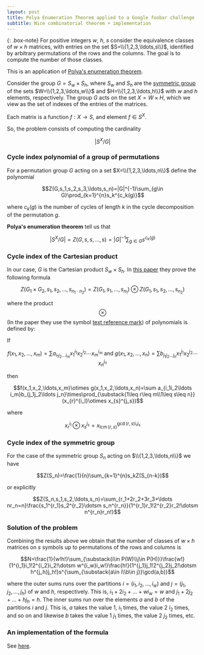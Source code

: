 ```yaml
---
layout: post
title: Polya Enumeration Theorem applied to a Google foobar challenge
subtitle: Nice combinatorial theorem + implementation
---
```


{: .box-note}
For positive integers $w$, $h$, $s$ consider the equivalence classes of $w\times h$ matrices, with entries on the set $S=\\{1,2,3,\ldots,s\\}$, identified by arbitrary permutations of the rows and the columns. The goal is to compute the number of those classes.

This is an application of [Polya's enumeration theorem](https://en.wikipedia.org/wiki/P%C3%B3lya_enumeration_theorem). 

Consider the group  $G=S_w\times S_h$, where $S_w$ and $S_h$ are the [symmetric group](https://en.wikipedia.org/wiki/Symmetric_group) of the sets $W=\\{1,2,3,\ldots,w\\}$ and $H=\\{1,2,3,\ldots,h\\}$ with $w$ and $h$ elements, respectively. The group $G$ acts on the set $X=W\times H$, which we view as the set of indexes of the entries of the matrices.

Each matrix is a function $f:X\to S$, and element $f\in S^X$. 

So, the problem consists of computing the cardinality 

$$\left|S^X/G\right|$$

### Cycle index polynomial of a group of permutations

For a permutation group $G$ acting on a set $X=\\{1,2,3,\ldots,n\\}$ define the polynomial 

$$Z(G,s_1,s_2,s_3,\ldots,s_n)=|G|^{-1}\sum_{g\in G}\prod_{k=1}^{n}s_k^{c_k(g)}$$

where $c_k(g)$ is the number of cycles of length $k$ in the cycle decomposition of the permutation $g$.

**Polya's enumeration theorem** tell us that 

$$\left|S^X/G\right|=Z(G,s,s,\ldots,s)=|G|^{-1}\sum_{g\in G}s^{c_k(g)}$$

### Cycle index of the Cartesian product

In our case, $G$ is the Cartesian product $S_w\times S_h$. In [this paper](../assets/files/WeiXuCycleIndexCartesianProduct.pdf) they prove the following formula

$$Z(G_1\times G_2,s_1,s_2,\ldots,s_{n_1\cdot n_2}) = Z(G_1,s_1,\ldots,s_{n_1})\otimes Z(G_1,s_1,s_2,\ldots,s_{n_2})$$

where the product $$\otimes$$ (In the paper they use the symbol [text reference mark](https://en.wikipedia.org/wiki/Reference_mark)) of polynomials is defined by:

If 

$$f(x_1,x_2,...,x_m)=\sum a_{i_1i_2\ldots i_m}x_1^{i_1}x_2^{i_2}\dotsm x_m^{i_m}\text{ and }g(x_1,x_2,...,x_n)=\sum b_{j_1j_2\ldots j_n}x_1^{j_1}x_2^{j_2}\dotsm x_n^{j_n}$$ 

then 

$$f(x_1,x_2,\ldots,x_m)\otimes g(x_1,x_2,\ldots,x_n)=\sum a_{i_1i_2\ldots i_m}b_{j_1j_2\ldots j_n}\times\prod_{\substack{1\leq r\leq m\\1\leq s\leq n}}(x_{r}^{i_l}\otimes x_{s}^{j_s})$$

where

$$x_{r}^{i_l}\otimes x_{s}^{j_s} = x_{\operatorname{lcm}(r,s)}^{\gcd(r,s)i_rj_s}$$

### Cycle index of the symmetric group

For the case of the symmetric group $S_n$ acting on $\\{1,2,3,\ldots,n\\}$ we have 

$$Z(S_n)=\frac{1}{n}\sum_{k=1}^{n}s_kZ(S_{n-k})$$

or explicitly

$$Z(S_n,s_1,s_2,\ldots,s_n)=\sum_{r_1+2r_2+3r_3+\ldots nr_n=n}\frac{s_1^{r_1}s_2^{r_2}\dotsm s_n^{r_n}}{1^{r_1}r_1!2^{r_2}r_2!\dotsm n^{r_n}r_n!}$$

### Solution of the problem

Combining the results above we obtain that the number of classes of $w\times h$ matrices on $s$ symbols up to permutations of the rows and columns is

$$N=\frac{1}{w!h!}\sum_{\substack{i\in P(W)\\j\in P(H)}}\frac{w!}{1^{i_1}i_1!2^{i_2}i_2!\dotsm w^{i_w}i_w!}\frac{h!}{1^{j_1}j_1!2^{j_2}j_2!\dotsm h^{j_h}j_h!}s^{\sum_{\substack{a\in i\\b\in j}}\gcd(a,b)}$$

where the outer sums runs over the partitions $i=(i_1,i_2,\ldots,i_w)$ and $j=(j_1,j_2,\ldots,j_h)$ of $w$ and $h$, respectively. This is, $i_1+2i_2+\ldots+wi_w=w$ and $j_1+2j_2+\ldots+hj_h=h$. The inner sums run over the elements $a$ and $b$ of the partitions $i$ and $j$. This is, $a$ takes the value $1$, $i_1$ times, the value $2$ $i_2$ times, and so on and likewise $b$ takes the value $1$ $j_1$ times, the value $2$ $j_2$ times, etc.

### An implementation of the formula

See [here](https://github.com/franklinvp/foobar/blob/master/foobar2020/solutionProblem1.py).

